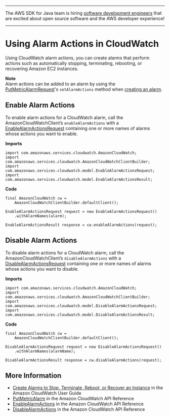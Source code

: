 --------

The AWS SDK for Java team is hiring [software development engineers](https://github.com/aws/aws-sdk-java-v2/issues/3156) that are excited about open source software and the AWS developer experience\!

--------

# Using Alarm Actions in CloudWatch<a name="examples-cloudwatch-use-alarm-actions"></a>

Using CloudWatch alarm actions, you can create alarms that perform actions such as automatically stopping, terminating, rebooting, or recovering Amazon EC2 instances\.

**Note**  
Alarm actions can be added to an alarm by using the [PutMetricAlarmRequest](https://docs.aws.amazon.com/sdk-for-java/v1/reference/com/amazonaws/services/cloudwatch/model/PutMetricAlarmRequest.html)'s `setAlarmActions` method when [creating an alarm](examples-cloudwatch-create-alarms.md)\.

## Enable Alarm Actions<a name="enable-alarm-actions"></a>

To enable alarm actions for a CloudWatch alarm, call the AmazonCloudWatchClient’s `enableAlarmActions` with a [EnableAlarmActionsRequest](https://docs.aws.amazon.com/sdk-for-java/v1/reference/com/amazonaws/services/cloudwatch/model/EnableAlarmActionsRequest.html) containing one or more names of alarms whose actions you want to enable\.

 **Imports** 

```
import com.amazonaws.services.cloudwatch.AmazonCloudWatch;
import com.amazonaws.services.cloudwatch.AmazonCloudWatchClientBuilder;
import com.amazonaws.services.cloudwatch.model.EnableAlarmActionsRequest;
import com.amazonaws.services.cloudwatch.model.EnableAlarmActionsResult;
```

 **Code** 

```
final AmazonCloudWatch cw =
    AmazonCloudWatchClientBuilder.defaultClient();

EnableAlarmActionsRequest request = new EnableAlarmActionsRequest()
    .withAlarmNames(alarm);

EnableAlarmActionsResult response = cw.enableAlarmActions(request);
```

## Disable Alarm Actions<a name="disable-alarm-actions"></a>

To disable alarm actions for a CloudWatch alarm, call the AmazonCloudWatchClient’s `disableAlarmActions` with a [DisableAlarmActionsRequest](https://docs.aws.amazon.com/sdk-for-java/v1/reference/com/amazonaws/services/cloudwatch/model/DisableAlarmActionsRequest.html) containing one or more names of alarms whose actions you want to disable\.

 **Imports** 

```
import com.amazonaws.services.cloudwatch.AmazonCloudWatch;
import com.amazonaws.services.cloudwatch.AmazonCloudWatchClientBuilder;
import com.amazonaws.services.cloudwatch.model.DisableAlarmActionsRequest;
import com.amazonaws.services.cloudwatch.model.DisableAlarmActionsResult;
```

 **Code** 

```
final AmazonCloudWatch cw =
    AmazonCloudWatchClientBuilder.defaultClient();

DisableAlarmActionsRequest request = new DisableAlarmActionsRequest()
    .withAlarmNames(alarmName);

DisableAlarmActionsResult response = cw.disableAlarmActions(request);
```

## More Information<a name="more-information"></a>
+  [Create Alarms to Stop, Terminate, Reboot, or Recover an Instance](https://docs.aws.amazon.com/AmazonCloudWatch/latest/monitoring/UsingAlarmActions.html) in the Amazon CloudWatch User Guide
+  [PutMetricAlarm](http://docs.aws.amazon.com/AmazonCloudWatch/latest/APIReference/API_PutMetricAlarm.html) in the Amazon CloudWatch API Reference
+  [EnableAlarmActions](http://docs.aws.amazon.com/AmazonCloudWatch/latest/APIReference/API_EnableAlarmActions.html) in the Amazon CloudWatch API Reference
+  [DisableAlarmActions](http://docs.aws.amazon.com/AmazonCloudWatch/latest/APIReference/API_DisableAlarmActions.html) in the Amazon CloudWatch API Reference